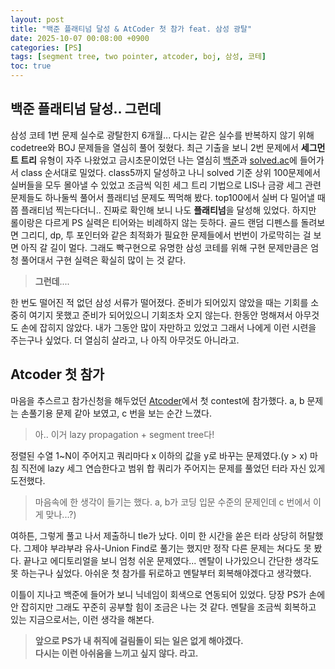 ```yaml
---
layout: post
title: "백준 플래티넘 달성 & AtCoder 첫 참가 feat. 삼성 광탈"
date: 2025-10-07 00:08:00 +0900
categories: [PS]
tags: [segment tree, two pointer, atcoder, boj, 삼성, 코테]
toc: true
---
```


## 백준 플래티넘 달성.. 그런데

삼성 코테 1번 문제 실수로 광탈한지 6개월... 다시는 같은 실수를 반복하지 않기 위해 codetree와 BOJ 문제들을 열심히 풀어 젖혔다. 최근 기출을 보니 2번 문제에서 **세그먼트 트리** 유형이 자주 나왔었고 금시초문이었던 나는 열심히 [백준][boj]과 [solved.ac][solved]에 들어가서 class 순서대로 밀었다. class5까지 달성하고 나니 solved 기준 상위 100문제에서 실버들을 모두 몰아낼 수 있었고 조금씩 익힌 세그 트리 기법으로 LIS나 금광 세그 관련 문제들도 하나둘씩 풀어서 플래티넘 문제도 찍먹해 봤다. top100에서 실버 다 밀어낼 때쯤 플래티넘 찍는다더니.. 진짜로 확인해 보니 나도 **플래티넘**을 달성해 있었다. 하지만 롤이랑은 다르게 PS 실력은 티어와는 비례하지 않는 듯하다. 골드 랜덤 디펜스를 돌려보면 그리디, dp, 투 포인터와 같은 최적화가 필요한 문제들에서 번번이 가로막히는 걸 보면 아직 갈 길이 멀다. 그래도 빡구현으로 유명한 삼성 코테를 위해 구현 문제만큼은 엄청 풀어대서 구현 실력은 확실히 많이 는 것 같다.

> **그런데**....

한 번도 떨어진 적 없던 삼성 서류가 떨어졌다. 준비가 되어있지 않았을 때는 기회를 소중히 여기지 못했고 준비가 되어있으니 기회조차 오지 않는다. 한동안 멍해져서 아무것도 손에 잡히지 않았다. 내가 그동안 많이 자만하고 있었고 그래서 나에게 이런 시련을 주는구나 싶었다. 더 열심히 살라고, 나 아직 아무것도 아니라고.

## Atcoder 첫 참가

마음을 추스르고 참가신청을 해두었던 [Atcoder][atcoder]에서 첫 contest에 참가했다.
a, b 문제는 손풀기용 문제 같아 보였고, c 번을 보는 순간 느꼈다.

> 아.. 이거 lazy propagation + segment tree다!

정렬된 수열 1~N이 주어지고 쿼리마다 x 이하의 값을 y로 바꾸는 문제였다.(y > x)
마침 직전에 lazy 세그 연습한다고 범위 합 쿼리가 주어지는 문제를 풀었던 터라 자신 있게 도전했다.  

>마음속에 한 생각이 들기는 했다. a, b가 코딩 입문 수준의 문제인데 c 번에서 이게 맞나...?)  

여하튼, 그렇게 풀고 나서 제출하니 tle가 났다. 이미 한 시간을 쏟은 터라 상당히 허탈했다. 그제야 부랴부랴 유사-Union Find로 풀기는 했지만 정작 다른 문제는 쳐다도 못 봤다. 끝나고 에디토리얼을 보니 엄청 쉬운 문제였다... 멘탈이 나가있으니 간단한 생각도 못 하는구나 싶었다. 아쉬운 첫 참가를 뒤로하고 멘탈부터 회복해야겠다고 생각했다.

이틀이 지나고 백준에 들어가 보니 닉네임이 회색으로 연동되어 있었다. 당장 PS가 손에 안 잡히지만 그래도 꾸준히 공부할 힘이 조금은 나는 것 같다. 멘탈을 조금씩 회복하고 있는 지금으로서는, 이런 생각을 해본다.

> **앞으로 PS가 내 취직에 걸림돌이 되는 일은 없게 해야겠다.**  
> **다시는 이런 아쉬움을 느끼고 싶지 않다. 라고.**

[atcoder]: https://atcoder.jp/ "앳코더 주소"
[boj]: https://www.acmicpc.net/ "백준 주소"
[solved]: https://solved.ac/ "솔브드 주소"
